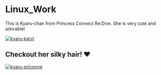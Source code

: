 # Linux_Work

This is Kyaru-chan from Princess Connect Re:Dive. She is very cute and adorable!

<a href="https://ibb.co/Zx8fx04"><img src="https://i.ibb.co/PghrgdX/kyaru-karyl.gif" alt="kyaru-karyl" class="center"></a>

## Checkout her silky hair! :heart:
 
<a href="https://ibb.co/NS8Zkw2"><img src="https://i.ibb.co/HdWnMmT/kyaru-priconne.gif" alt="kyaru-priconne" class="center"></a>
